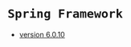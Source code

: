 # `Spring Framework`
- [version 6.0.10](https://docs.spring.io/spring-framework/reference/overview.html)